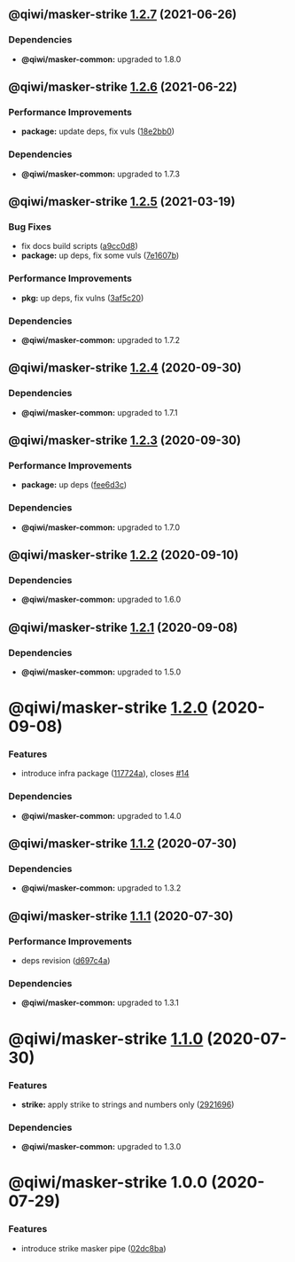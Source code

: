## @qiwi/masker-strike [1.2.7](https://github.com/qiwi/masker/compare/@qiwi/masker-strike@1.2.6...@qiwi/masker-strike@1.2.7) (2021-06-26)





### Dependencies

* **@qiwi/masker-common:** upgraded to 1.8.0

## @qiwi/masker-strike [1.2.6](https://github.com/qiwi/masker/compare/@qiwi/masker-strike@1.2.5...@qiwi/masker-strike@1.2.6) (2021-06-22)


### Performance Improvements

* **package:** update deps, fix vuls ([18e2bb0](https://github.com/qiwi/masker/commit/18e2bb098611e4477cb468551f5a56e94e4473b0))





### Dependencies

* **@qiwi/masker-common:** upgraded to 1.7.3

## @qiwi/masker-strike [1.2.5](https://github.com/qiwi/masker/compare/@qiwi/masker-strike@1.2.4...@qiwi/masker-strike@1.2.5) (2021-03-19)


### Bug Fixes

* fix docs build scripts ([a9cc0d8](https://github.com/qiwi/masker/commit/a9cc0d8458d5ea22d2a9a63d90ad6662894021d1))
* **package:** up deps, fix some vuls ([7e1607b](https://github.com/qiwi/masker/commit/7e1607b0434084188fe095763244c6cfd4f8c3b3))


### Performance Improvements

* **pkg:** up deps, fix vulns ([3af5c20](https://github.com/qiwi/masker/commit/3af5c205e875a69e0b841e69606f07928b9a3af7))





### Dependencies

* **@qiwi/masker-common:** upgraded to 1.7.2

## @qiwi/masker-strike [1.2.4](https://github.com/qiwi/masker/compare/@qiwi/masker-strike@1.2.3...@qiwi/masker-strike@1.2.4) (2020-09-30)





### Dependencies

* **@qiwi/masker-common:** upgraded to 1.7.1

## @qiwi/masker-strike [1.2.3](https://github.com/qiwi/masker/compare/@qiwi/masker-strike@1.2.2...@qiwi/masker-strike@1.2.3) (2020-09-30)


### Performance Improvements

* **package:** up deps ([fee6d3c](https://github.com/qiwi/masker/commit/fee6d3c517f58e603dd38dec686fcc647fef3c6a))





### Dependencies

* **@qiwi/masker-common:** upgraded to 1.7.0

## @qiwi/masker-strike [1.2.2](https://github.com/qiwi/masker/compare/@qiwi/masker-strike@1.2.1...@qiwi/masker-strike@1.2.2) (2020-09-10)





### Dependencies

* **@qiwi/masker-common:** upgraded to 1.6.0

## @qiwi/masker-strike [1.2.1](https://github.com/qiwi/masker/compare/@qiwi/masker-strike@1.2.0...@qiwi/masker-strike@1.2.1) (2020-09-08)





### Dependencies

* **@qiwi/masker-common:** upgraded to 1.5.0

# @qiwi/masker-strike [1.2.0](https://github.com/qiwi/masker/compare/@qiwi/masker-strike@1.1.2...@qiwi/masker-strike@1.2.0) (2020-09-08)


### Features

* introduce infra package ([117724a](https://github.com/qiwi/masker/commit/117724a6993f97f4e3eb804bc9f8c438eb66a5d7)), closes [#14](https://github.com/qiwi/masker/issues/14)





### Dependencies

* **@qiwi/masker-common:** upgraded to 1.4.0

## @qiwi/masker-strike [1.1.2](https://github.com/qiwi/masker/compare/@qiwi/masker-strike@1.1.1...@qiwi/masker-strike@1.1.2) (2020-07-30)





### Dependencies

* **@qiwi/masker-common:** upgraded to 1.3.2

## @qiwi/masker-strike [1.1.1](https://github.com/qiwi/masker/compare/@qiwi/masker-strike@1.1.0...@qiwi/masker-strike@1.1.1) (2020-07-30)


### Performance Improvements

* deps revision ([d697c4a](https://github.com/qiwi/masker/commit/d697c4a2b43fe5f0df6c4a600f76b977e09d750f))





### Dependencies

* **@qiwi/masker-common:** upgraded to 1.3.1

# @qiwi/masker-strike [1.1.0](https://github.com/qiwi/masker/compare/@qiwi/masker-strike@1.0.0...@qiwi/masker-strike@1.1.0) (2020-07-30)


### Features

* **strike:** apply strike to strings and numbers only ([2921696](https://github.com/qiwi/masker/commit/2921696b87b82e3e08dce8d08e6b4bc74f904f46))





### Dependencies

* **@qiwi/masker-common:** upgraded to 1.3.0

# @qiwi/masker-strike 1.0.0 (2020-07-29)


### Features

* introduce strike masker pipe ([02dc8ba](https://github.com/qiwi/masker/commit/02dc8ba96b76ee25150332553edc68619e796bb2))
